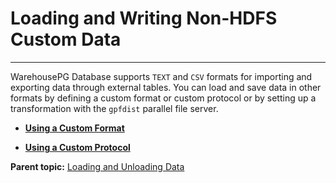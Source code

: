 # Loading and Writing Non-HDFS Custom Data
---

WarehousePG Database supports `TEXT` and `CSV` formats for importing and exporting data through external tables. You can load and save data in other formats by defining a custom format or custom protocol or by setting up a transformation with the `gpfdist` parallel file server.

-   **[Using a Custom Format](../../load/topics/g-using-a-custom-format.html)**  

-   **[Using a Custom Protocol](../../load/topics/g-using-a-custom-protocol.html)**  


**Parent topic:** [Loading and Unloading Data](../../load/topics/g-loading-and-unloading-data.html)

